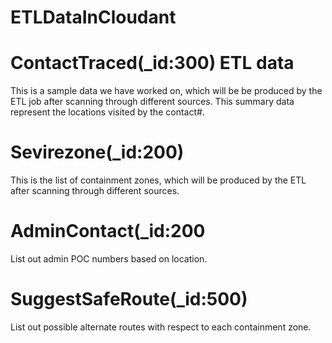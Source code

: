 # ETLDataInCloudant

# ContactTraced(_id:300) ETL data

This is a sample data we have worked on, which will be be produced by the ETL job after scanning through different sources. This summary data represent the locations visited by the contact#.

# Sevirezone(_id:200)

This is the list of containment zones, which will be produced by the ETL after scanning through different sources.

# AdminContact(_id:200

List out admin POC numbers based on location.

# SuggestSafeRoute(_id:500)

List out possible alternate routes with respect to each containment zone.

